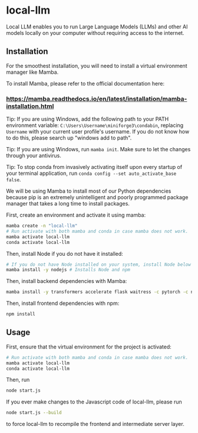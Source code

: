 # local-llm

Local LLM enables you to run Large Language Models (LLMs) and other AI models
locally on your computer without requiring access to the internet.

## Installation

For the smoothest installation, you will need to install a virtual environment
manager like Mamba.

To install Mamba, please refer to the official documentation here:

### https://mamba.readthedocs.io/en/latest/installation/mamba-installation.html

Tip: If you are using Windows, add the following path to your PATH environment
variable: `C:\Users\Username\miniforge3\condabin`, replacing `Username` with
your current user profile's username. If you do not know how to do this, please
search up "windows add to path".

Tip: If you are using Windows, run `mamba init`. Make sure to let the changes
through your antivirus.

Tip: To stop conda from invasively activating itself upon every startup of your
terminal application, run `conda config --set auto_activate_base false`.

We will be using Mamba to install most of our Python dependencies because pip is
an extremely unintelligent and poorly programmed package manager that takes a
long time to install packages.

First, create an environment and activate it using mamba:

```sh
mamba create -n "local-llm"
# Run activate with both mamba and conda in case mamba does not work.
mamba activate local-llm
conda activate local-llm
```

Then, install Node if you do not have it installed:

```sh
# If you do not have Node installed on your system, install Node below
mamba install -y nodejs # Installs Node and npm
```

Then, install backend dependencies with Mamba:

```sh
mamba install -y transformers accelerate flask waitress -c pytorch -c nvidia
```

Then, install frontend dependencies with npm:

```sh
npm install
```

## Usage

First, ensure that the virtual environment for the project is activated:

```sh
# Run activate with both mamba and conda in case mamba does not work.
mamba activate local-llm
conda activate local-llm
```

Then, run

```sh
node start.js
```

If you ever make changes to the Javascript code of local-llm, please run

```sh
node start.js --build
```

to force local-llm to recompile the frontend and intermediate server layer.
